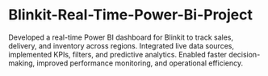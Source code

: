 # Blinkit-Real-Time-Power-Bi-Project
Developed a real-time Power BI dashboard for Blinkit to track sales, delivery, and inventory across regions. Integrated live data sources, implemented KPIs, filters, and predictive analytics. Enabled faster decision-making, improved performance monitoring, and operational efficiency.
